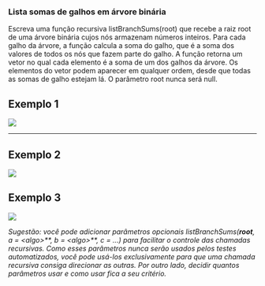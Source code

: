 ### Lista somas de galhos em árvore binária ###

Escreva uma função recursiva listBranchSums(root) que recebe a raiz root de uma árvore binária cujos nós armazenam números inteiros. Para cada galho da árvore, a função calcula a soma do galho, que é a soma dos valores de todos os nós que fazem parte do galho. A função retorna um vetor no qual cada elemento é a soma de um dos galhos da árvore. Os elementos do vetor podem aparecer em qualquer ordem, desde que todas as somas de galho estejam lá. O parâmetro root nunca será null.

Exemplo 1
----------

![](https://files.driven.com.br/images/image-a7a0e7a4.png)

----------

Exemplo 2
----------

![](https://files.driven.com.br/images/image-1390a9e3.png)

Exemplo 3
----------

![](https://files.driven.com.br/images/image-fbbcf0ad.png)

*Sugestão: você pode adicionar parâmetros opcionais* *listBranchSums(**root**,* *a* *=* *\<algo\>**,* *b* *=* *\<algo\>**,* *c* *= ...)* *para facilitar o controle das chamadas recursivas. Como esses parâmetros nunca serão usados pelos testes automatizados, você pode usá-los exclusivamente para que uma chamada recursiva consiga direcionar as outras. Por outro lado, decidir quantos parâmetros usar e como usar fica a seu critério.*